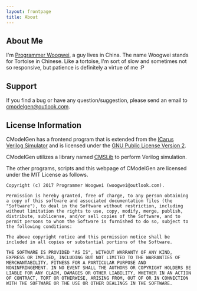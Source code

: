 ```yaml
---
layout: frontpage
title: About
---
```


## About Me

I'm [Programmer Woogwei](mailto:woogwei@outlook.com), a guy lives in China.
The name Woogwei stands for Tortoise in Chinese. Like a tortoise, I'm sort
of slow and sometimes not so responsive, but patience is definitely a
virtue of me :P

## Support

If you find a bug or have any question/suggestion, please send an email to
[cmodelgen@outlook.com](mailto:cmodelgen@outlook.com).

## License Information

CModelGen has a frontend program that is extended from
the [ICarus Verilog Simulator](http://iverilog.icarus.com/)
and is licensed under the
[GNU Public License Version 2](https://www.gnu.org/licenses/old-licenses/gpl-2.0.en.html).

CModelGen utilizes a library named
[CMSLib](https://cmodelgen.github.io/cmodelsimlib_www)
to perform Verilog simulation.

The other programs, scripts and this webpage of CModelGen are
licensed under the MIT License as follows.

    Copyright (c) 2017 Programmer Woogwei (woogwei@outlook.com).

    Permission is hereby granted, free of charge, to any person obtaining
    a copy of this software and associated documentation files (the
    "Software"), to deal in the Software without restriction, including
    without limitation the rights to use, copy, modify, merge, publish,
    distribute, sublicense, and/or sell copies of the Software, and to
    permit persons to whom the Software is furnished to do so, subject to
    the following conditions:

    The above copyright notice and this permission notice shall be
    included in all copies or substantial portions of the Software.

    THE SOFTWARE IS PROVIDED "AS IS", WITHOUT WARRANTY OF ANY KIND,
    EXPRESS OR IMPLIED, INCLUDING BUT NOT LIMITED TO THE WARRANTIES OF
    MERCHANTABILITY, FITNESS FOR A PARTICULAR PURPOSE AND
    NONINFRINGEMENT. IN NO EVENT SHALL THE AUTHORS OR COPYRIGHT HOLDERS BE
    LIABLE FOR ANY CLAIM, DAMAGES OR OTHER LIABILITY, WHETHER IN AN ACTION
    OF CONTRACT, TORT OR OTHERWISE, ARISING FROM, OUT OF OR IN CONNECTION
    WITH THE SOFTWARE OR THE USE OR OTHER DEALINGS IN THE SOFTWARE.

